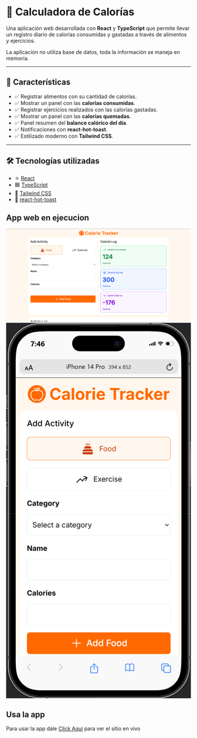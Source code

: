 # 🥗 Calculadora de Calorías

Una aplicación web desarrollada con **React** y **TypeScript** que permite llevar un registro diario de calorías consumidas y gastadas a través de alimentos y ejercicios.

La aplicación no utiliza base de datos, toda la información se maneja en memoria.

---

## 🚀 Características

- ✅ Registrar alimentos con su cantidad de calorías.
- ✅ Mostrar un panel con las **calorías consumidas**.
- ✅ Registrar ejercicios realizados con las calorías gastadas.
- ✅ Mostrar un panel con las **calorías quemadas**.
- ✅ Panel resumen del **balance calórico del día**.
- ✅ Notificaciones con **react-hot-toast**.
- ✅ Estilizado moderno con **Tailwind CSS**.

---

## 🛠️ Tecnologías utilizadas

- ⚛️ [React](https://reactjs.org/)
- 🟦 [TypeScript](https://www.typescriptlang.org/)
- 🎨 [Tailwind CSS](https://tailwindcss.com/)
- 🔔 [react-hot-toast](https://react-hot-toast.com/)

## App web en ejecucion
![calorie-tracker-desktop-design](/public/calorie-tracker-desktop-design.png)
![calorie-tracker-mobile-design](/public/calorie-tracker-mobile-design.png)

## Usa la app
Para usar la app dale [Click Aqui](http://https://calorie-tracker-react-tsx.netlify.app/ "Calorie Tracker") para ver el sitio en vivo